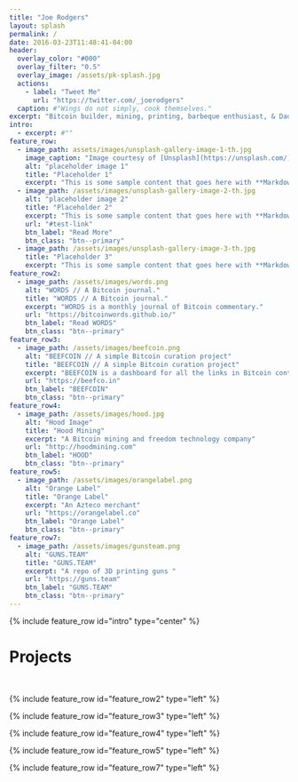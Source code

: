 ```yaml
---
title: "Joe Rodgers"
layout: splash
permalink: /
date: 2016-03-23T11:48:41-04:00
header:
  overlay_color: "#000"
  overlay_filter: "0.5"
  overlay_image: /assets/pk-splash.jpg
  actions:
    - label: "Tweet Me"
      url: "https://twitter.com/_joerodgers"
  caption: #"Wings do not simply, cook themselves."
excerpt: "Bitcoin builder, mining, printing, barbeque enthusiast, & Dad."
intro: 
  - excerpt: #""
feature_row:
  - image_path: assets/images/unsplash-gallery-image-1-th.jpg
    image_caption: "Image courtesy of [Unsplash](https://unsplash.com/)"
    alt: "placeholder image 1"
    title: "Placeholder 1"
    excerpt: "This is some sample content that goes here with **Markdown** formatting."
  - image_path: /assets/images/unsplash-gallery-image-2-th.jpg
    alt: "placeholder image 2"
    title: "Placeholder 2"
    excerpt: "This is some sample content that goes here with **Markdown** formatting."
    url: "#test-link"
    btn_label: "Read More"
    btn_class: "btn--primary"
  - image_path: /assets/images/unsplash-gallery-image-3-th.jpg
    title: "Placeholder 3"
    excerpt: "This is some sample content that goes here with **Markdown** formatting."
feature_row2:
  - image_path: /assets/images/words.png
    alt: "WORDS // A Bitcoin journal."
    title: "WORDS // A Bitcoin journal."
    excerpt: "WORDS is a monthly journal of Bitcoin commentary."
    url: "https://bitcoinwords.github.io/"
    btn_label: "Read WORDS"
    btn_class: "btn--primary"
feature_row3:
  - image_path: /assets/images/beefcoin.png
    alt: "BEEFCOIN // A simple Bitcoin curation project"
    title: "BEEFCOIN // A simple Bitcoin curation project"
    excerpt: "BEEFCOIN is a dashboard for all the links in Bitcoin content."
    url: "https://beefco.in"
    btn_label: "BEEFCOIN"
    btn_class: "btn--primary"
feature_row4:
  - image_path: /assets/images/hood.jpg
    alt: "Hood Image"
    title: "Hood Mining"
    excerpt: "A Bitcoin mining and freedom technology company"
    url: "http://hoodmining.com"
    btn_label: "HOOD"
    btn_class: "btn--primary"
feature_row5:
  - image_path: /assets/images/orangelabel.png
    alt: "Orange Label"
    title: "Orange Label"
    excerpt: "An Azteco merchant"
    url: "https://orangelabel.co"
    btn_label: "Orange Label"
    btn_class: "btn--primary"
feature_row7:
  - image_path: /assets/images/gunsteam.png
    alt: "GUNS.TEAM"
    title: "GUNS.TEAM"
    excerpt: "A repo of 3D printing guns "
    url: "https://guns.team"
    btn_label: "GUNS.TEAM"
    btn_class: "btn--primary"
---
```


{% include feature_row id="intro" type="center" %}

# Projects

<br>

{% include feature_row id="feature_row2" type="left" %}

{% include feature_row id="feature_row3" type="left" %}

{% include feature_row id="feature_row4" type="left" %}

{% include feature_row id="feature_row5" type="left" %}

{% include feature_row id="feature_row7" type="left" %}
